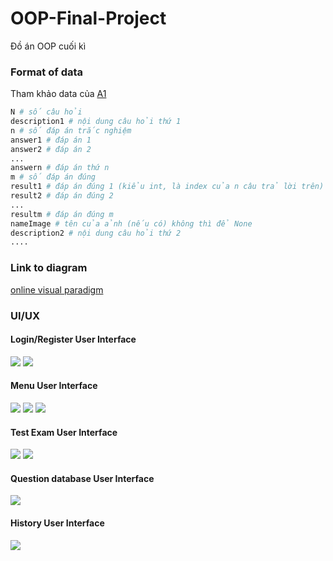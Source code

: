 # OOP-Final-Project
Đồ án OOP cuối kì

### Format of data
Tham khảo data của [A1](src/demo_oop/data/A1/data.txt)
```python
N # số câu hỏi
description1 # nội dung câu hỏi thứ 1
n # số đáp án trắc nghiệm
answer1 # đáp án 1
answer2 # đáp án 2
...
answern # đáp án thứ n
m # số đáp án đúng
result1 # đáp án đúng 1 (kiểu int, là index của n câu trả lời trên)
result2 # đáp án đúng 2
...
resultm # đáp án đúng m
nameImage # tên của ảnh (nếu có) không thì để None
description2 # nội dung câu hỏi thứ 2
....
```

### Link to diagram
[online visual paradigm](https://online.visual-paradigm.com/share.jsp?id=313732383838342d31)

### UI/UX
#### Login/Register User Interface
![](images/LoginUI.png)
![](images/RegisterUI.png)

#### Menu User Interface
![](images/MenuUI.png)
![](images/MenuUI_Exam.png)
![](images/MenuUI_2.png)

#### Test Exam User Interface
![](images/ExamUI.png)
![](images/ExamUI_result.png)

#### Question database User Interface
![](images/DataUI.png)

#### History User Interface
![](images/historyUI.png)